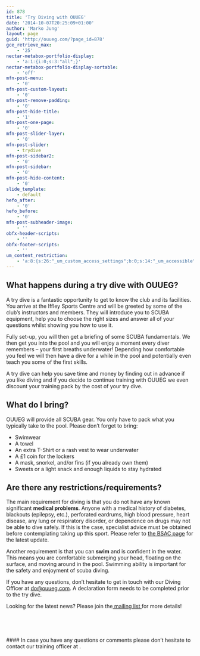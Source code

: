 ```yaml
---
id: 878
title: 'Try Diving with OUUEG'
date: '2014-10-07T20:25:09+01:00'
author: 'Marko Jung'
layout: page
guid: 'http://ouueg.com/?page_id=878'
gce_retrieve_max:
    - '25'
nectar-metabox-portfolio-display:
    - 'a:1:{i:0;s:3:"all";}'
nectar-metabox-portfolio-display-sortable:
    - 'off'
mfn-post-menu:
    - '0'
mfn-post-custom-layout:
    - '0'
mfn-post-remove-padding:
    - '0'
mfn-post-hide-title:
    - '1'
mfn-post-one-page:
    - '0'
mfn-post-slider-layer:
    - '0'
mfn-post-slider:
    - trydive
mfn-post-sidebar2:
    - '0'
mfn-post-sidebar:
    - '0'
mfn-post-hide-content:
    - '0'
slide_template:
    - default
hefo_after:
    - '0'
hefo_before:
    - '0'
mfn-post-subheader-image:
    - ''
obfx-header-scripts:
    - ''
obfx-footer-scripts:
    - ''
um_content_restriction:
    - 'a:8:{s:26:"_um_custom_access_settings";b:0;s:14:"_um_accessible";i:0;s:28:"_um_access_hide_from_queries";b:0;s:19:"_um_noaccess_action";i:0;s:30:"_um_restrict_by_custom_message";i:0;s:27:"_um_restrict_custom_message";s:0:"";s:19:"_um_access_redirect";i:0;s:23:"_um_access_redirect_url";s:0:"";}'
---
```


## What happens during a try dive with OUUEG?

A try dive is a fantastic opportunity to get to know the club and its facilities. You arrive at the Iffley Sports Centre and will be greeted by some of the club’s instructors and members. They will introduce you to SCUBA equipment, help you to choose the right sizes and answer all of your questions whilst showing you how to use it.

Fully set-up, you will then get a briefing of some SCUBA fundamentals. We then get you into the pool and you will enjoy a moment every diver remembers – your first breaths underwater! Depending how comfortable you feel we will then have a dive for a while in the pool and potentially even teach you some of the first skills.

A try dive can help you save time and money by finding out in advance if you like diving and if you decide to continue training with OUUEG we even discount your training pack by the cost of your try dive.

## What do I bring?

OUUEG will provide all SCUBA gear. You only have to pack what you typically take to the pool. Please don’t forget to bring:

- Swimwear
- A towel
- An extra T-Shirt or a rash vest to wear underwater
- A £1 coin for the lockers
- A mask, snorkel, and/or fins (if you already own them)
- Sweets or a light snack and enough liquids to stay hydrated

## Are there any restrictions/requirements?

The main requirement for diving is that you do not have any known significant **medical problems**. Anyone with a medical history of diabetes, blackouts (epilepsy, etc.), perforated eardrums, high blood pressure, heart disease, any lung or respiratory disorder, or dependence on drugs may not be able to dive safely. If this is the case, specialist advice must be obtained before contemplating taking up this sport. Please refer to [the BSAC page](https://www.bsac.com/document/try-dive-medical-and-responsibility-declaration-for-potential/) for the latest update.

Another requirement is that you can **swim** and is confident in the water. This means you are comfortable submerging your head, floating on the surface, and moving around in the pool. Swimming ability is important for the safety and enjoyment of scuba diving.

If you have any questions, don’t hesitate to get in touch with our Diving Officer at do@ouueg.com. A declaration form needs to be completed prior to the try dive.

<div class="wp-block-group is-layout-flow"></div><div class="wp-block-group is-layout-flow">  
  
Looking for the latest news? Please join the[ mailing list ](https://ouueg.com/membership/join/)for more details!

</div><div aria-hidden="true" class="wp-block-spacer" style="height:60px"></div>#### In case you have any questions or comments please don’t hesitate to contact our training officer at <ouueg.training@gmail.com>.